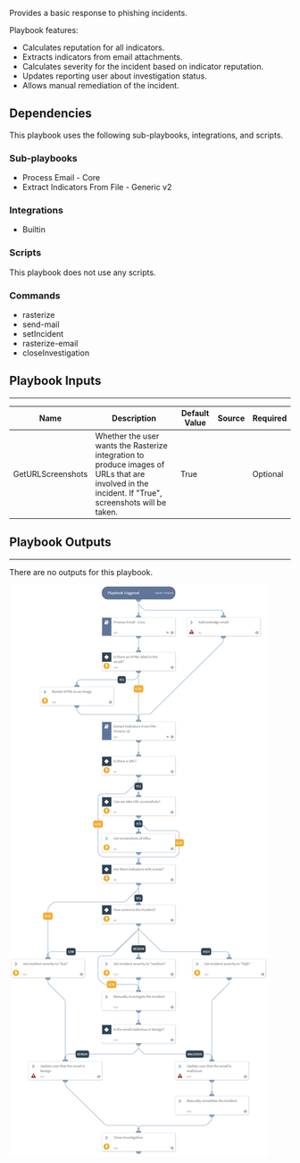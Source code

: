 Provides a basic response to phishing incidents. 

Playbook features:
- Calculates reputation for all indicators.
- Extracts indicators from email attachments.
- Calculates severity for the incident based on indicator reputation.
- Updates reporting user about investigation status.
- Allows manual remediation of the incident.

## Dependencies
This playbook uses the following sub-playbooks, integrations, and scripts.

### Sub-playbooks
* Process Email - Core
* Extract Indicators From File - Generic v2

### Integrations
* Builtin

### Scripts
This playbook does not use any scripts.

### Commands
* rasterize
* send-mail
* setIncident
* rasterize-email
* closeInvestigation

## Playbook Inputs
---

| **Name** | **Description** | **Default Value** | **Source** | **Required** |
| --- | --- | --- | --- | --- |
| GetURLScreenshots | Whether the user wants the Rasterize integration to produce images of URLs that are involved in the incident. If "True", screenshots will be taken. | True |  | Optional |

## Playbook Outputs
---
There are no outputs for this playbook.

![Phishing_Core](https://github.com/ElazarK/content-docs/blob/master/images/playbooks/Phishing_Core.png)
